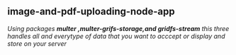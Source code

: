 ## image-and-pdf-uploading-node-app
*Using packages **multer ,multer-grifs-storage,and gridfs-stream**
this three handles all and everytype of data that you want to acccept or display and store on your server*


